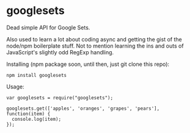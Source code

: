 googlesets
==========

Dead simple API for Google Sets.

Also used to learn a lot about coding async and getting the gist of the node/npm boilerplate stuff. Not to mention learning the ins and outs of JavaScript's slightly odd RegExp handling.

Installing (npm package soon, until then, just git clone this repo):

    npm install googlesets

Usage:

    var googlesets = require("googlesets");

    googlesets.get(['apples', 'oranges', 'grapes', 'pears'], function(item) {
      console.log(item);
    });
